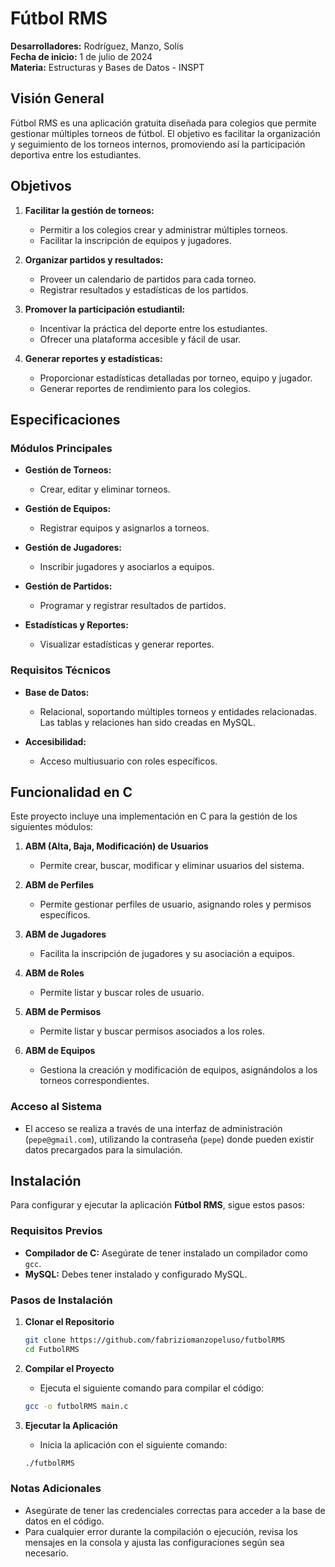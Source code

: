 # Fútbol RMS

**Desarrolladores:** Rodríguez, Manzo, Solís  
**Fecha de inicio:** 1 de julio de 2024  
**Materia:** Estructuras y Bases de Datos - INSPT

## Visión General

Fútbol RMS es una aplicación gratuita diseñada para colegios que permite gestionar múltiples torneos de fútbol. El objetivo es facilitar la organización y seguimiento de los torneos internos, promoviendo así la participación deportiva entre los estudiantes.

## Objetivos

1. **Facilitar la gestión de torneos:**
   - Permitir a los colegios crear y administrar múltiples torneos.
   - Facilitar la inscripción de equipos y jugadores.

2. **Organizar partidos y resultados:**
   - Proveer un calendario de partidos para cada torneo.
   - Registrar resultados y estadísticas de los partidos.

3. **Promover la participación estudiantil:**
   - Incentivar la práctica del deporte entre los estudiantes.
   - Ofrecer una plataforma accesible y fácil de usar.

4. **Generar reportes y estadísticas:**
   - Proporcionar estadísticas detalladas por torneo, equipo y jugador.
   - Generar reportes de rendimiento para los colegios.

## Especificaciones

### Módulos Principales

- **Gestión de Torneos:** 
  - Crear, editar y eliminar torneos.
  
- **Gestión de Equipos:** 
  - Registrar equipos y asignarlos a torneos.
  
- **Gestión de Jugadores:** 
  - Inscribir jugadores y asociarlos a equipos.
  
- **Gestión de Partidos:** 
  - Programar y registrar resultados de partidos.
  
- **Estadísticas y Reportes:** 
  - Visualizar estadísticas y generar reportes.

### Requisitos Técnicos

- **Base de Datos:** 
  - Relacional, soportando múltiples torneos y entidades relacionadas. Las tablas y relaciones han sido creadas en MySQL.
  
- **Accesibilidad:** 
  - Acceso multiusuario con roles específicos.

## Funcionalidad en C

Este proyecto incluye una implementación en C para la gestión de los siguientes módulos:

1. **ABM (Alta, Baja, Modificación) de Usuarios**
   - Permite crear, buscar, modificar y eliminar usuarios del sistema.

2. **ABM de Perfiles**
   - Permite gestionar perfiles de usuario, asignando roles y permisos específicos.

3. **ABM de Jugadores**
   - Facilita la inscripción de jugadores y su asociación a equipos.

4. **ABM de Roles**
   - Permite listar y buscar roles de usuario.

5. **ABM de Permisos**
   - Permite listar y buscar permisos asociados a los roles.

6. **ABM de Equipos**
   - Gestiona la creación y modificación de equipos, asignándolos a los torneos correspondientes.

### Acceso al Sistema

- El acceso se realiza a través de una interfaz de administración (`pepe@gmail.com`), utilizando la contraseña (`pepe`) donde pueden existir datos precargados para la simulación.


## Instalación

Para configurar y ejecutar la aplicación **Fútbol RMS**, sigue estos pasos:

### Requisitos Previos

- **Compilador de C:** Asegúrate de tener instalado un compilador como `gcc`.
- **MySQL:** Debes tener instalado y configurado MySQL.

### Pasos de Instalación

1. **Clonar el Repositorio**
   ```bash
   git clone https://github.com/fabriziomanzopeluso/futbolRMS
   cd FutbolRMS
   ```

2. **Compilar el Proyecto**
   - Ejecuta el siguiente comando para compilar el código:
   ```bash
   gcc -o futbolRMS main.c
   ```
   
3. **Ejecutar la Aplicación**
   - Inicia la aplicación con el siguiente comando:
   ```bash
   ./futbolRMS
   ```

### Notas Adicionales

- Asegúrate de tener las credenciales correctas para acceder a la base de datos en el código.
- Para cualquier error durante la compilación o ejecución, revisa los mensajes en la consola y ajusta las configuraciones según sea necesario.
